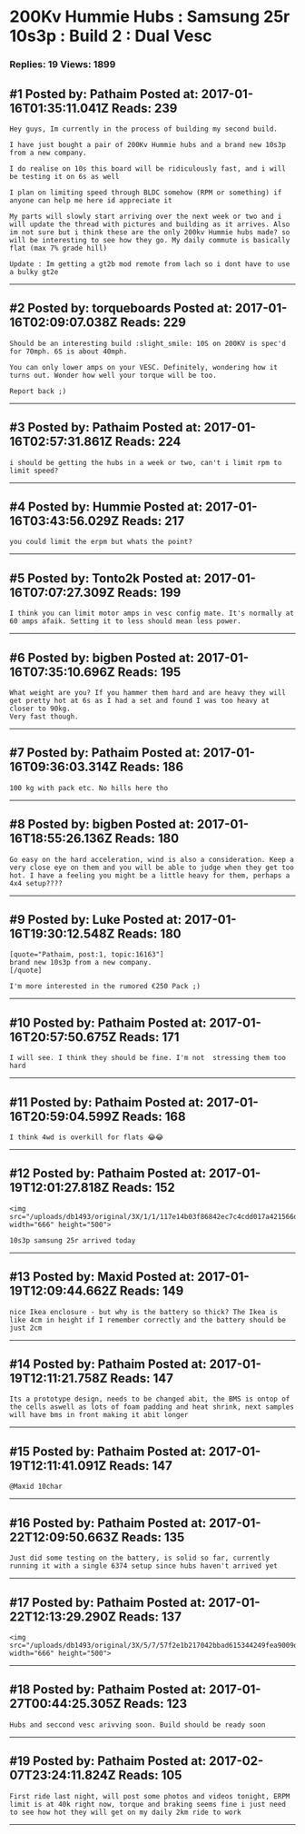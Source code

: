 # 200Kv Hummie Hubs : Samsung 25r 10s3p : Build 2 : Dual Vesc

### Replies: 19 Views: 1899

## \#1 Posted by: Pathaim Posted at: 2017-01-16T01:35:11.041Z Reads: 239

```
Hey guys, Im currently in the process of building my second build.

I have just bought a pair of 200Kv Hummie hubs and a brand new 10s3p from a new company.

I do realise on 10s this board will be ridiculously fast, and i will be testing it on 6s as well

I plan on limiting speed through BLDC somehow (RPM or something) if anyone can help me here id appreciate it

My parts will slowly start arriving over the next week or two and i will update the thread with pictures and building as it arrives. Also im not sure but i think these are the only 200kv Hummie hubs made? so will be interesting to see how they go. My daily commute is basically flat (max 7% grade hill)

Update : Im getting a gt2b mod remote from lach so i dont have to use a bulky gt2e
```

---
## \#2 Posted by: torqueboards Posted at: 2017-01-16T02:09:07.038Z Reads: 229

```
Should be an interesting build :slight_smile: 10S on 200KV is spec'd for 70mph. 6S is about 40mph.

You can only lower amps on your VESC. Definitely, wondering how it turns out. Wonder how well your torque will be too.

Report back ;)
```

---
## \#3 Posted by: Pathaim Posted at: 2017-01-16T02:57:31.861Z Reads: 224

```
i should be getting the hubs in a week or two, can't i limit rpm to limit speed?
```

---
## \#4 Posted by: Hummie Posted at: 2017-01-16T03:43:56.029Z Reads: 217

```
you could limit the erpm but whats the point?
```

---
## \#5 Posted by: Tonto2k Posted at: 2017-01-16T07:07:27.309Z Reads: 199

```
I think you can limit motor amps in vesc config mate. It's normally at 60 amps afaik. Setting it to less should mean less power.
```

---
## \#6 Posted by: bigben Posted at: 2017-01-16T07:35:10.696Z Reads: 195

```
What weight are you? If you hammer them hard and are heavy they will get pretty hot at 6s as I had a set and found I was too heavy at closer to 90kg. 
Very fast though.
```

---
## \#7 Posted by: Pathaim Posted at: 2017-01-16T09:36:03.314Z Reads: 186

```
100 kg with pack etc. No hills here tho
```

---
## \#8 Posted by: bigben Posted at: 2017-01-16T18:55:26.136Z Reads: 180

```
Go easy on the hard acceleration, wind is also a consideration. Keep a very close eye on them and you will be able to judge when they get too hot. I have a feeling you might be a little heavy for them, perhaps a 4x4 setup????
```

---
## \#9 Posted by: Luke Posted at: 2017-01-16T19:30:12.548Z Reads: 180

```
[quote="Pathaim, post:1, topic:16163"]
brand new 10s3p from a new company.
[/quote]

I'm more interested in the rumored €250 Pack ;)
```

---
## \#10 Posted by: Pathaim Posted at: 2017-01-16T20:57:50.675Z Reads: 171

```
I will see. I think they should be fine. I'm not  stressing them too hard
```

---
## \#11 Posted by: Pathaim Posted at: 2017-01-16T20:59:04.599Z Reads: 168

```
I think 4wd is overkill for flats 😂😂
```

---
## \#12 Posted by: Pathaim Posted at: 2017-01-19T12:01:27.818Z Reads: 152

```
<img src="/uploads/db1493/original/3X/1/1/117e14b03f86842ec7c4cdd017a421566d9f22fa.jpg" width="666" height="500">

10s3p samsung 25r arrived today
```

---
## \#13 Posted by: Maxid Posted at: 2017-01-19T12:09:44.662Z Reads: 149

```
nice Ikea enclosure - but why is the battery so thick? The Ikea is like 4cm in height if I remember correctly and the battery should be just 2cm
```

---
## \#14 Posted by: Pathaim Posted at: 2017-01-19T12:11:21.758Z Reads: 147

```
Its a prototype design, needs to be changed abit, the BMS is ontop of the cells aswell as lots of foam padding and heat shrink, next samples will have bms in front making it abit longer
```

---
## \#15 Posted by: Pathaim Posted at: 2017-01-19T12:11:41.091Z Reads: 147

```
@Maxid 10char
```

---
## \#16 Posted by: Pathaim Posted at: 2017-01-22T12:09:50.663Z Reads: 135

```
Just did some testing on the battery, is solid so far, currently running it with a single 6374 setup since hubs haven't arrived yet
```

---
## \#17 Posted by: Pathaim Posted at: 2017-01-22T12:13:29.290Z Reads: 137

```
<img src="/uploads/db1493/original/3X/5/7/57f2e1b217042bbad615344249fea9009ddc49ed.jpg" width="666" height="500">
```

---
## \#18 Posted by: Pathaim Posted at: 2017-01-27T00:44:25.305Z Reads: 123

```
Hubs and seccond vesc arivving soon. Build should be ready soon
```

---
## \#19 Posted by: Pathaim Posted at: 2017-02-07T23:24:11.824Z Reads: 105

```
First ride last night, will post some photos and videos tonight, ERPM limit is at 40k right now, torque and braking seems fine i just need to see how hot they will get on my daily 2km ride to work
```

---

